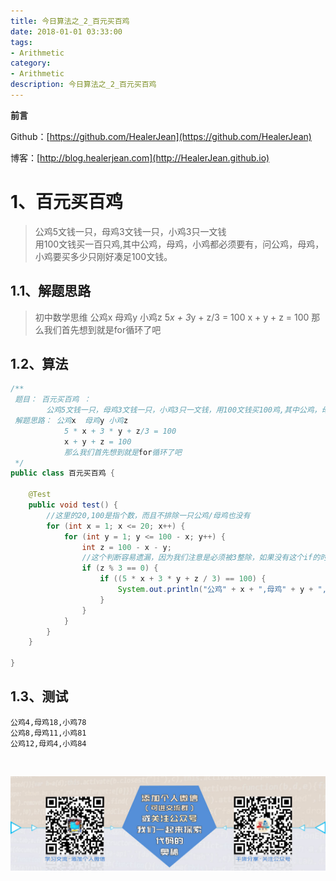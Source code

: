 ```yaml
---
title: 今日算法之_2_百元买百鸡
date: 2018-01-01 03:33:00
tags: 
- Arithmetic
category: 
- Arithmetic
description: 今日算法之_2_百元买百鸡
---
```


**前言**     

 Github：[https://github.com/HealerJean](https://github.com/HealerJean)         

 博客：[http://blog.healerjean.com](http://HealerJean.github.io)          




# 1、百元买百鸡

> 公鸡5文钱一只，母鸡3文钱一只，小鸡3只一文钱   
> 用100文钱买一百只鸡,其中公鸡，母鸡，小鸡都必须要有，问公鸡，母鸡，小鸡要买多少只刚好凑足100文钱。



## 1.1、解题思路 

>    初中数学思维 公鸡x  母鸡y 小鸡z
>         5*x + 3*y + z/3 = 100
>         x + y + z = 100
>     那么我们首先想到就是for循环了吧



## 1.2、算法 

```java
/**
 题目： 百元买百鸡 ：
        公鸡5文钱一只，母鸡3文钱一只，小鸡3只一文钱，用100文钱买100鸡,其中公鸡，母鸡，小鸡都必须要有，问公鸡，母鸡，小鸡要买多少只刚好凑足100文钱。
 解题思路： 公鸡x  母鸡y 小鸡z
            5 * x + 3 * y + z/3 = 100
            x + y + z = 100
            那么我们首先想到就是for循环了吧
 */
public class 百元买百鸡 {

    @Test
    public void test() {
        //这里的20,100是指个数，而且不排除一只公鸡/母鸡也没有
        for (int x = 1; x <= 20; x++) {
            for (int y = 1; y <= 100 - x; y++) {
                int z = 100 - x - y;
                //这个判断容易遗漏，因为我们注意是必须被3整除，如果没有这个if的时候，下面的组合可能买到死的小鸡哦，哈哈
                if (z % 3 == 0) {
                    if ((5 * x + 3 * y + z / 3) == 100) {
                        System.out.println("公鸡" + x + ",母鸡" + y + ",小鸡" + z);
                    }
                }
            }
        }
    }

}
```



## 1.3、测试 

```
公鸡4,母鸡18,小鸡78
公鸡8,母鸡11,小鸡81
公鸡12,母鸡4,小鸡84
```

​          

![ContactAuthor](https://raw.githubusercontent.com/HealerJean/HealerJean.github.io/master/assets/img/artical_bottom.jpg)




<!-- Gitalk 评论 start  -->

<link rel="stylesheet" href="https://unpkg.com/gitalk/dist/gitalk.css">
<script src="https://unpkg.com/gitalk@latest/dist/gitalk.min.js"></script> 
<div id="gitalk-container"></div>    
 <script type="text/javascript">
    var gitalk = new Gitalk({
		clientID: `1d164cd85549874d0e3a`,
		clientSecret: `527c3d223d1e6608953e835b547061037d140355`,
		repo: `HealerJean.github.io`,
		owner: 'HealerJean',
		admin: ['HealerJean'],
		id: '8AJDR6SLn3BeWt4O',
    });
    gitalk.render('gitalk-container');
</script> 

<!-- Gitalk end -->

